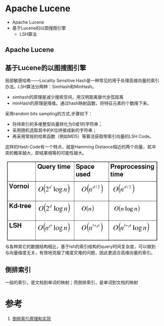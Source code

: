 # Apache Lucene

* Apache Lucene
* 基于Lucene的以图搜图引擎
    * LSH算法

## Apache Lucene


## 基于Lucene的以图搜图引擎
局部敏感哈希——Locality Sensitive Hash是一种常见的用于处理高维向量的索引办法。LSH算法分两种：SimHash和MinHash。
* simhash的原理是减少搜索空间，用汉明距离替代余弦距离
* minHash的原理是降维。通过hash映射函数，将特征元素的个数降下来。

采用random bits sampling的方式,步骤如下：
* 将待索引的多维整型向量转化为0或1的字符串；
* 采用随机选取其中的K位拼接成新的字符串；
* 再采用常规的哈希函数（例如MD5）等算法获取带索引向量的LSH Code。

这样的Hash Code有一个特点，就是Hamming Distance相近的两个向量，其冲突的概率越大，即结果相等的可能性越大。
<div align="center"><img src="../resources/images/lucene/LSH_1.jpg"></div>
与各种其它的数据结构相比，基于lsh的索引结构的query时间复杂度，可以做到与向量维度无关，有效地克服了维度灾难的问题，因此更适合高维向量的索引。 

## 倒排索引
一般的索引，是文档到单词的映射；而倒排索引，是单词到文档的映射




# 参考
1. [倒排索引原理和实现](https://blog.csdn.net/u011239443/article/details/60604017)